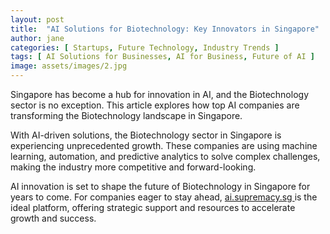 ```yaml
---
layout: post
title:  "AI Solutions for Biotechnology: Key Innovators in Singapore"
author: jane
categories: [ Startups, Future Technology, Industry Trends ]
tags: [ AI Solutions for Businesses, AI for Business, Future of AI ]
image: assets/images/2.jpg
---
```


Singapore has become a hub for innovation in AI, and the Biotechnology sector is no exception. This article explores how top AI companies are transforming the Biotechnology landscape in Singapore.

With AI-driven solutions, the Biotechnology sector in Singapore is experiencing unprecedented growth. These companies are using machine learning, automation, and predictive analytics to solve complex challenges, making the industry more competitive and forward-looking.

AI innovation is set to shape the future of Biotechnology in Singapore for years to come. For companies eager to stay ahead, <a href="https://ai.supremacy.sg" target="_blank"> ai.supremacy.sg </a> is the ideal platform, offering strategic support and resources to accelerate growth and success.
